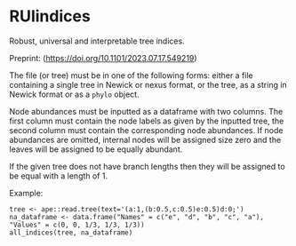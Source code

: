 # RUIindices
 
Robust, universal and interpretable tree indices.

Preprint: (https://doi.org/10.1101/2023.07.17.549219)

The file (or tree) must be in one of the following forms: either a file containing a single tree in Newick or nexus format, or the tree, as a string in Newick format or as a `phylo` object.

Node abundances must be inputted as a dataframe with two columns. The first column must contain the node labels as given by the inputted tree, the second column must contain the corresponding node abundances. If node abundances are omitted, internal nodes will be assigned size zero and the leaves will be assigned to be equally abundant.

If the given tree does not have branch lengths then they will be assigned to be equal with a length of 1.

Example:
```
tree <- ape::read.tree(text='(a:1,(b:0.5,c:0.5)e:0.5)d:0;')
na_dataframe <- data.frame("Names" = c("e", "d", "b", "c", "a"), "Values" = c(0, 0, 1/3, 1/3, 1/3))
all_indices(tree, na_dataframe)
```